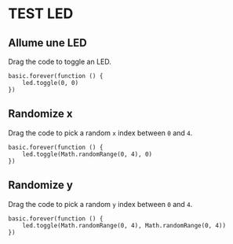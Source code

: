 # TEST LED

## Allume une LED

Drag the code to toggle an LED.

```blocks
basic.forever(function () {
    led.toggle(0, 0)
})
```

## Randomize x

Drag the code to pick a random ``x`` index
between ``0`` and ``4``.

```blocks
basic.forever(function () {
    led.toggle(Math.randomRange(0, 4), 0)
})
```
## Randomize y

Drag the code to pick a random ``y`` index
between ``0`` and ``4``.

```blocks
basic.forever(function () {
    led.toggle(Math.randomRange(0, 4), Math.randomRange(0, 4))
})
```